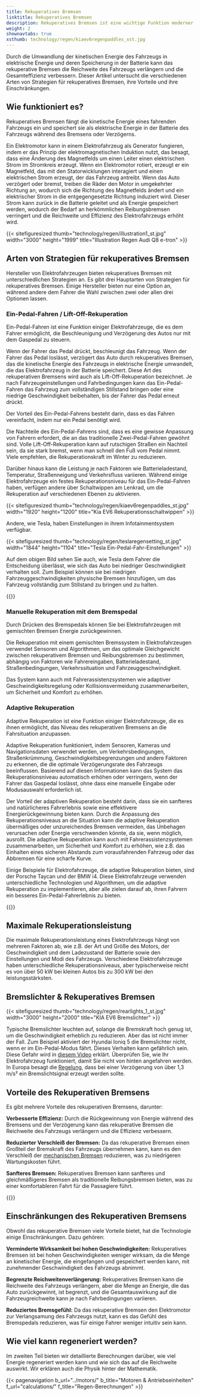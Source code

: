 ```yaml
---
title: Rekuperatives Bremsen
linktitle: Rekuperatives Bremsen
description: Rekuperatives Bremsen ist eine wichtige Funktion moderner Elektrofahrzeuge, die es dem Fahrzeug ermöglicht, während des Bremsens und Verzögerns Energie zurückzugewinnen.
weight: 2
shownavtabs: true
xsthumb: technology/regen/kiaev6regenpaddles_xst.jpg
---
```

<!-- markdownlint-disable MD033 -->
Durch die Umwandlung der kinetischen Energie des Fahrzeugs in elektrische Energie und deren Speicherung in der Batterie kann das rekuperative Bremsen die Reichweite des Fahrzeugs verlängern und die Gesamteffizienz verbessern. Dieser Artikel untersucht die verschiedenen Arten von Strategien für rekuperatives Bremsen, ihre Vorteile und ihre Einschränkungen.

## Wie funktioniert es?

Rekuperatives Bremsen fängt die kinetische Energie eines fahrenden Fahrzeugs ein und speichert sie als elektrische Energie in der Batterie des Fahrzeugs während des Bremsens oder Verzögerns.

Ein Elektromotor kann in einem Elektrofahrzeug als Generator fungieren, indem er das Prinzip der elektromagnetischen Induktion nutzt, das besagt, dass eine Änderung des Magnetfelds um einen Leiter einen elektrischen Strom im Stromkreis erzeugt. Wenn ein Elektromotor rotiert, erzeugt er ein Magnetfeld, das mit den Statorwicklungen interagiert und einen elektrischen Strom erzeugt, der das Fahrzeug antreibt. Wenn das Auto verzögert oder bremst, treiben die Räder den Motor in umgekehrter Richtung an, wodurch sich die Richtung des Magnetfelds ändert und ein elektrischer Strom in die entgegengesetzte Richtung induziert wird. Dieser Strom kann zurück in die Batterie geleitet und als Energie gespeichert werden, wodurch der Bedarf an herkömmlichen Reibungsbremsen verringert und die Reichweite und Effizienz des Elektrofahrzeugs erhöht wird.

{{< sitefiguresized thumb="technology/regen/illustration1_st.jpg" width="3000" height="1999" title="Illustration Regen Audi Q8 e-tron" >}}

## Arten von Strategien für rekuperatives Bremsen

Hersteller von Elektrofahrzeugen bieten rekuperatives Bremsen mit unterschiedlichen Strategien an. Es gibt drei Hauptarten von Strategien für rekuperatives Bremsen. Einige Hersteller bieten nur eine Option an, während andere dem Fahrer die Wahl zwischen zwei oder allen drei Optionen lassen.

### Ein-Pedal-Fahren / Lift-Off-Rekuperation

Ein-Pedal-Fahren ist eine Funktion einiger Elektrofahrzeuge, die es dem Fahrer ermöglicht, die Beschleunigung und Verzögerung des Autos nur mit dem Gaspedal zu steuern.

Wenn der Fahrer das Pedal drückt, beschleunigt das Fahrzeug. Wenn der Fahrer das Pedal loslässt, verzögert das Auto durch rekuperatives Bremsen, das die kinetische Energie des Fahrzeugs in elektrische Energie umwandelt, die das Elektrofahrzeug in der Batterie speichert. Diese Art des rekuperativen Bremsens wird auch als Lift-Off-Rekuperation bezeichnet. Je nach Fahrzeugeinstellungen und Fahrbedingungen kann das Ein-Pedal-Fahren das Fahrzeug zum vollständigen Stillstand bringen oder eine niedrige Geschwindigkeit beibehalten, bis der Fahrer das Pedal erneut drückt.

Der Vorteil des Ein-Pedal-Fahrens besteht darin, dass es das Fahren vereinfacht, indem nur ein Pedal benötigt wird.

Die Nachteile des Ein-Pedal-Fahrens sind, dass es eine gewisse Anpassung von Fahrern erfordert, die an das traditionelle Zwei-Pedal-Fahren gewöhnt sind. Volle Lift-Off-Rekuperation kann auf rutschigen Straßen ein Nachteil sein, da sie stark bremst, wenn man schnell den Fuß vom Pedal nimmt. Viele empfehlen, die Rekuperationskraft im Winter zu reduzieren.

Darüber hinaus kann die Leistung je nach Faktoren wie Batterieladestand, Temperatur, Straßenneigung und Verkehrsfluss variieren. Während einige Elektrofahrzeuge ein festes Rekuperationsniveau für das Ein-Pedal-Fahren haben, verfügen andere über Schaltwippen am Lenkrad, um die Rekuperation auf verschiedenen Ebenen zu aktivieren.

{{< sitefiguresized thumb="technology/regen/kiaev6regenpaddles_st.jpg" width="1920" height="1200" title="Kia EV6 Rekuperationsschaltwippen" >}}

Andere, wie Tesla, haben Einstellungen in ihrem Infotainmentsystem verfügbar.

{{< sitefiguresized thumb="technology/regen/teslaregensetting_st.jpg" width="1844" height="1104" title="Tesla Ein-Pedal-Fahr-Einstellungen" >}}

Auf dem obigen Bild sehen Sie auch, wie Tesla dem Fahrer die Entscheidung überlässt, wie sich das Auto bei niedriger Geschwindigkeit verhalten soll. Zum Beispiel können sie bei niedrigen Fahrzeuggeschwindigkeiten physische Bremsen hinzufügen, um das Fahrzeug vollständig zum Stillstand zu bringen und zu halten.

{{<evkxdisplayaddarticle />}}

### Manuelle Rekuperation mit dem Bremspedal

Durch Drücken des Bremspedals können Sie bei Elektrofahrzeugen mit gemischten Bremsen Energie zurückgewinnen.

Die Rekuperation mit einem gemischten Bremssystem in Elektrofahrzeugen verwendet Sensoren und Algorithmen, um das optimale Gleichgewicht zwischen rekuperativem Bremsen und Reibungsbremsen zu bestimmen, abhängig von Faktoren wie Fahrereingaben, Batterieladestand, Straßenbedingungen, Verkehrssituation und Fahrzeuggeschwindigkeit.

Das System kann auch mit Fahrerassistenzsystemen wie adaptiver Geschwindigkeitsregelung oder Kollisionsvermeidung zusammenarbeiten, um Sicherheit und Komfort zu erhöhen.

### Adaptive Rekuperation

Adaptive Rekuperation ist eine Funktion einiger Elektrofahrzeuge, die es ihnen ermöglicht, das Niveau des rekuperativen Bremsens an die Fahrsituation anzupassen.

Adaptive Rekuperation funktioniert, indem Sensoren, Kameras und Navigationsdaten verwendet werden, um Verkehrsbedingungen, Straßenkrümmung, Geschwindigkeitsbegrenzungen und andere Faktoren zu erkennen, die die optimale Verzögerungsrate des Fahrzeugs beeinflussen. Basierend auf diesen Informationen kann das System das Rekuperationsniveau automatisch erhöhen oder verringern, wenn der Fahrer das Gaspedal loslässt, ohne dass eine manuelle Eingabe oder Modusauswahl erforderlich ist.

Der Vorteil der adaptiven Rekuperation besteht darin, dass sie ein sanfteres und natürlicheres Fahrerlebnis sowie eine effektivere Energierückgewinnung bieten kann. Durch die Anpassung des Rekuperationsniveaus an die Situation kann die adaptive Rekuperation übermäßiges oder unzureichendes Bremsen vermeiden, das Unbehagen verursachen oder Energie verschwenden könnte, da sie, wenn möglich, ausrollt. Die adaptive Rekuperation kann auch mit Fahrerassistenzsystemen zusammenarbeiten, um Sicherheit und Komfort zu erhöhen, wie z.B. das Einhalten eines sicheren Abstands zum vorausfahrenden Fahrzeug oder das Abbremsen für eine scharfe Kurve.

Einige Beispiele für Elektrofahrzeuge, die adaptive Rekuperation bieten, sind der Porsche Taycan und der BMW i4. Diese Elektrofahrzeuge verwenden unterschiedliche Technologien und Algorithmen, um die adaptive Rekuperation zu implementieren, aber alle zielen darauf ab, ihren Fahrern ein besseres Ein-Pedal-Fahrerlebnis zu bieten.

{{<evkxdisplayaddarticle />}}

## Maximale Rekuperationsleistung

Die maximale Rekuperationsleistung eines Elektrofahrzeugs hängt von mehreren Faktoren ab, wie z.B. der Art und Größe des Motors, der Geschwindigkeit und dem Ladezustand der Batterie sowie den Einstellungen und Modi des Fahrzeugs. Verschiedene Elektrofahrzeuge haben unterschiedliche Rekuperationsniveaus, aber typischerweise reicht es von über 50 kW bei kleinen Autos bis zu 300 kW bei den leistungsstärksten.

## Bremslichter & Rekuperatives Bremsen

{{< sitefiguresized thumb="technology/regen/rearlights_1_st.jpg" width="3000" height="2000" title="KIA EV6 Bremslichter" >}}

Typische Bremslichter leuchten auf, solange die Bremskraft hoch genug ist, um die Geschwindigkeit erheblich zu reduzieren. Aber das ist nicht immer der Fall. Zum Beispiel aktiviert der Hyundai Ioniq 5 die Bremslichter nicht, wenn er im Ein-Pedal-Modus fährt. Dieses Verhalten kann gefährlich sein. Diese Gefahr wird in [diesem Video](https://www.youtube.com/watch?v=U0YW7x9U5TQ) erklärt. Überprüfen Sie, wie Ihr Elektrofahrzeug funktioniert, damit Sie nicht von hinten angefahren werden. In Europa besagt die [Regelung](https://unece.org/transport/documents/2022/02/standards/un-regulation-no-13h-revision-4-amendment-2), dass bei einer Verzögerung von über 1,3 m/s² ein Bremslichtsignal erzeugt werden sollte.

## Vorteile des Rekuperativen Bremsens

Es gibt mehrere Vorteile des rekuperativen Bremsens, darunter:

**Verbesserte Effizienz:** Durch die Rückgewinnung von Energie während des Bremsens und der Verzögerung kann das rekuperative Bremsen die Reichweite des Fahrzeugs verlängern und die Effizienz verbessern.

**Reduzierter Verschleiß der Bremsen:** Da das rekuperative Bremsen einen Großteil der Bremskraft des Fahrzeugs übernehmen kann, kann es den Verschleiß der [mechanischen Bremsen](../brakes/) reduzieren, was zu niedrigeren Wartungskosten führt.

**Sanfteres Bremsen:** Rekuperatives Bremsen kann sanfteres und gleichmäßigeres Bremsen als traditionelle Reibungsbremsen bieten, was zu einer komfortableren Fahrt für die Passagiere führt.

{{<evkxdisplayaddarticle />}}

## Einschränkungen des Rekuperativen Bremsens

Obwohl das rekuperative Bremsen viele Vorteile bietet, hat die Technologie einige Einschränkungen. Dazu gehören:

**Verminderte Wirksamkeit bei hohen Geschwindigkeiten:** Rekuperatives Bremsen ist bei hohen Geschwindigkeiten weniger wirksam, da die Menge an kinetischer Energie, die eingefangen und gespeichert werden kann, mit zunehmender Geschwindigkeit des Fahrzeugs abnimmt.

**Begrenzte Reichweitenverlängerung:** Rekuperatives Bremsen kann die Reichweite des Fahrzeugs verlängern, aber die Menge an Energie, die das Auto zurückgewinnt, ist begrenzt, und die Gesamtauswirkung auf die Fahrzeugreichweite kann je nach Fahrbedingungen variieren.

**Reduziertes Bremsgefühl:** Da das rekuperative Bremsen den Elektromotor zur Verlangsamung des Fahrzeugs nutzt, kann es das Gefühl des Bremspedals reduzieren, was für einige Fahrer weniger intuitiv sein kann.

## Wie viel kann regeneriert werden?

Im zweiten Teil bieten wir detaillierte Berechnungen darüber, wie viel Energie regeneriert werden kann und wie sich das auf die Reichweite auswirkt. Wir erklären auch die Physik hinter der Mathematik.

{{< pagenavigation b_url="../motors/" b_title="Motoren & Antriebseinheiten" f_url="calculations/" f_title="Regen-Berechnungen" >}}